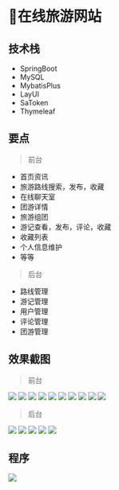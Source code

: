 # 🚝在线旅游网站

<MyGlobalComponent />

## 技术栈
- SpringBoot
- MySQL
- MybatisPlus
- LayUI
- SaToken
- Thymeleaf

## 要点
> 前台
- 首页资讯
- 旅游路线搜索，发布，收藏
- 在线聊天室
- 团游详情
- 旅游组团
- 游记查看，发布，评论，收藏
- 收藏列表
- 个人信息维护
- 等等

> 后台
- 路线管理
- 游记管理
- 用户管理
- 评论管理
- 团游管理

## 效果截图
> 前台

![](http://cdn.qiniu.liyansheng.top/img/20240713150057.png)
![](http://cdn.qiniu.liyansheng.top/img/20240713150126.png)
![](http://cdn.qiniu.liyansheng.top/img/20240713150541.png)
![](http://cdn.qiniu.liyansheng.top/img/20240713150706.png)
![](http://cdn.qiniu.liyansheng.top/img/20240713150621.png)
![](http://cdn.qiniu.liyansheng.top/img/20240713150739.png)
![](http://cdn.qiniu.liyansheng.top/img/20240713150805.png)
![](http://cdn.qiniu.liyansheng.top/img/20240713150853.png)
![](http://cdn.qiniu.liyansheng.top/img/20240713150917.png)
![](http://cdn.qiniu.liyansheng.top/img/20240713150955.png)
> 后台

![](http://cdn.qiniu.liyansheng.top/img/20240713145846.png)
![](http://cdn.qiniu.liyansheng.top/img/20240713145915.png)
![](http://cdn.qiniu.liyansheng.top/img/20240713145937.png)
![](http://cdn.qiniu.liyansheng.top/img/20240713145956.png)
![](http://cdn.qiniu.liyansheng.top/img/20240713150016.png)

## 程序
![](http://cdn.qiniu.liyansheng.top/img/20240713160740.png)